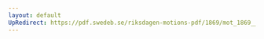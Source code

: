 ```yaml
---
layout: default
UpRedirect: https://pdf.swedeb.se/riksdagen-motions-pdf/1869/mot_1869__ak__00090/mot_1869__ak__00090_001.pdf
---
```


